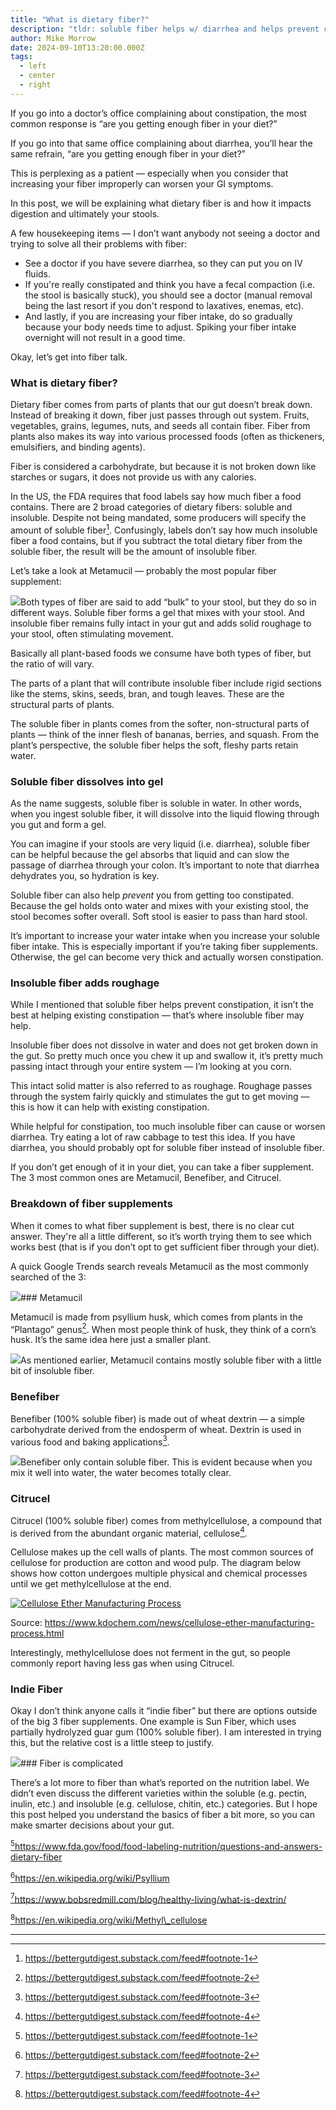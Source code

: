 ```yaml
---
title: "What is dietary fiber?"
description: "tldr: soluble fiber helps w/ diarrhea and helps prevent constipation. Insoluble fiber adds roughage and stimulates movement when constipated. Always increase water intake when increasing fiber intake."
author: Mike Morrow
date: 2024-09-10T13:20:00.000Z
tags:
  - left
  - center
  - right
---
```


If you go into a doctor’s office complaining about constipation, the most common response is “are you getting enough fiber in your diet?” 

If you go into that same office complaining about diarrhea, you’ll hear the same refrain, “are you getting enough fiber in your diet?” 

This is perplexing as a patient — especially when you consider that increasing your fiber improperly can worsen your GI symptoms.

In this post, we will be explaining what dietary fiber is and how it impacts digestion and ultimately your stools. 

A few housekeeping items — I don’t want anybody not seeing a doctor and trying to solve all their problems with fiber:

* See a doctor if you have severe diarrhea, so they can put you on IV fluids.
* If you're really constipated and think you have a fecal compaction (i.e. the stool is basically stuck), you should see a doctor (manual removal being the last resort if you don't respond to laxatives, enemas, etc).
* And lastly, if you are increasing your fiber intake, do so gradually because your body needs time to adjust. Spiking your fiber intake overnight will not result in a good time.

Okay, let’s get into fiber talk.

### What is dietary fiber?

Dietary fiber comes from parts of plants that our gut doesn’t break down. Instead of breaking it down, fiber just passes through out system. Fruits, vegetables, grains, legumes, nuts, and seeds all contain fiber. Fiber from plants also makes its way into various processed foods (often as thickeners, emulsifiers, and binding agents). 

Fiber is considered a carbohydrate, but because it is not broken down like starches or sugars, it does not provide us with any calories. 

In the US, the FDA requires that food labels say how much fiber a food contains. There are 2 broad categories of dietary fibers: soluble and insoluble. Despite not being mandated, some producers will specify the amount of soluble fiber[^1]. Confusingly, labels don’t say how much insoluble fiber a food contains, but if you subtract the total dietary fiber from the soluble fiber, the result will be the amount of insoluble fiber. 

Let’s take a look at Metamucil — probably the most popular fiber supplement:

[![](https://substackcdn.com/image/fetch/w_1456,c_limit,f_auto,q_auto:good,fl_progressive:steep/https%3A%2F%2Fsubstack-post-media.s3.amazonaws.com%2Fpublic%2Fimages%2F9d3841b1-05b3-47e3-9762-a7fa7c39a1ca_1220x932.png)](https://substackcdn.com/image/fetch/f_auto,q_auto:good,fl_progressive:steep/https%3A%2F%2Fsubstack-post-media.s3.amazonaws.com%2Fpublic%2Fimages%2F9d3841b1-05b3-47e3-9762-a7fa7c39a1ca_1220x932.png)Both types of fiber are said to add “bulk” to your stool, but they do so in different ways. Soluble fiber forms a gel that mixes with your stool. And insoluble fiber remains fully intact in your gut and adds solid roughage to your stool, often stimulating movement.

Basically all plant-based foods we consume have both types of fiber, but the ratio of will vary. 

The parts of a plant that will contribute insoluble fiber include rigid sections like the stems, skins, seeds, bran, and tough leaves. These are the structural parts of plants. 

The soluble fiber in plants comes from the softer, non-structural parts of plants — think of the inner flesh of bananas, berries, and squash. From the plant’s perspective, the soluble fiber helps the soft, fleshy parts retain water. 

### Soluble fiber dissolves into gel

As the name suggests, soluble fiber is soluble in water. In other words, when you ingest soluble fiber, it will dissolve into the liquid flowing through you gut and form a gel. 

You can imagine if your stools are very liquid (i.e. diarrhea), soluble fiber can be helpful because the gel absorbs that liquid and can slow the passage of diarrhea through your colon. It’s important to note that diarrhea dehydrates you, so hydration is key. 

Soluble fiber can also help *prevent* you from getting too constipated. Because the gel holds onto water and mixes with your existing stool, the stool becomes softer overall. Soft stool is easier to pass than hard stool. 

It’s important to increase your water intake when you increase your soluble fiber intake. This is especially important if you’re taking fiber supplements. Otherwise, the gel can become very thick and actually worsen constipation. 

### Insoluble fiber adds roughage

While I mentioned that soluble fiber helps prevent constipation, it isn’t the best at helping existing constipation — that’s where insoluble fiber may help.

Insoluble fiber does not dissolve in water and does not get broken down in the gut. So pretty much once you chew it up and swallow it, it’s pretty much passing intact through your entire system — I’m looking at you corn. 

This intact solid matter is also referred to as roughage. Roughage passes through the system fairly quickly and stimulates the gut to get moving — this is how it can help with existing constipation. 

While helpful for constipation, too much insoluble fiber can cause or worsen diarrhea. Try eating a lot of raw cabbage to test this idea. If you have diarrhea, you should probably opt for soluble fiber instead of insoluble fiber. 

If you don’t get enough of it in your diet, you can take a fiber supplement. The 3 most common ones are Metamucil, Benefiber, and Citrucel. 

### Breakdown of fiber supplements

When it comes to what fiber supplement is best, there is no clear cut answer. They're all a little different, so it’s worth trying them to see which works best (that is if you don’t opt to get sufficient fiber through your diet).

A quick Google Trends search reveals Metamucil as the most commonly searched of the 3:

[![](https://substackcdn.com/image/fetch/w_1456,c_limit,f_auto,q_auto:good,fl_progressive:steep/https%3A%2F%2Fsubstack-post-media.s3.amazonaws.com%2Fpublic%2Fimages%2F099b2a4f-aeff-4b42-b29c-8dc0fe05fba8_2408x1258.png)](https://substackcdn.com/image/fetch/f_auto,q_auto:good,fl_progressive:steep/https%3A%2F%2Fsubstack-post-media.s3.amazonaws.com%2Fpublic%2Fimages%2F099b2a4f-aeff-4b42-b29c-8dc0fe05fba8_2408x1258.png)### Metamucil

Metamucil is made from psyllium husk, which comes from plants in the “Plantago” genus[^2]. When most people think of husk, they think of a corn’s husk. It’s the same idea here just a smaller plant.

[![](https://substackcdn.com/image/fetch/w_1456,c_limit,f_auto,q_auto:good,fl_progressive:steep/https%3A%2F%2Fsubstack-post-media.s3.amazonaws.com%2Fpublic%2Fimages%2Fa4fd9833-3a65-438a-ba48-5421ed9a80a2_1666x786.png)](https://substackcdn.com/image/fetch/f_auto,q_auto:good,fl_progressive:steep/https%3A%2F%2Fsubstack-post-media.s3.amazonaws.com%2Fpublic%2Fimages%2Fa4fd9833-3a65-438a-ba48-5421ed9a80a2_1666x786.png)As mentioned earlier, Metamucil contains mostly soluble fiber with a little bit of insoluble fiber. 

### Benefiber

Benefiber (100% soluble fiber) is made out of wheat dextrin — a simple carbohydrate derived from the endosperm of wheat. Dextrin is used in various food and baking applications[^3].

[![](https://substackcdn.com/image/fetch/w_1456,c_limit,f_auto,q_auto:good,fl_progressive:steep/https%3A%2F%2Fsubstack-post-media.s3.amazonaws.com%2Fpublic%2Fimages%2F05e5a422-6fc6-4b2e-8362-a159d2ad945a_2364x606.png)](https://substackcdn.com/image/fetch/f_auto,q_auto:good,fl_progressive:steep/https%3A%2F%2Fsubstack-post-media.s3.amazonaws.com%2Fpublic%2Fimages%2F05e5a422-6fc6-4b2e-8362-a159d2ad945a_2364x606.png)Benefiber only contain soluble fiber. This is evident because when you mix it well into water, the water becomes totally clear. 

### Citrucel

Citrucel (100% soluble fiber) comes from methylcellulose, a compound that is derived from the abundant organic material, cellulose[^4]. 

Cellulose makes up the cell walls of plants. The most common sources of cellulose for production are cotton and wood pulp. The diagram below shows how cotton undergoes multiple physical and chemical processes until we get methylcellulose at the end.

[![Cellulose Ether Manufacturing Process](https://substackcdn.com/image/fetch/w_1456,c_limit,f_auto,q_auto:good,fl_progressive:steep/https%3A%2F%2Fsubstack-post-media.s3.amazonaws.com%2Fpublic%2Fimages%2F44b772ce-9ead-47a4-9b46-75eebd81822f_1500x1032.webp "Cellulose Ether Manufacturing Process")](https://substackcdn.com/image/fetch/f_auto,q_auto:good,fl_progressive:steep/https%3A%2F%2Fsubstack-post-media.s3.amazonaws.com%2Fpublic%2Fimages%2F44b772ce-9ead-47a4-9b46-75eebd81822f_1500x1032.webp)

Source: https://www.kdochem.com/news/cellulose-ether-manufacturing-process.html

Interestingly, methylcellulose does not ferment in the gut, so people commonly report having less gas when using Citrucel. 

### Indie Fiber

Okay I don’t think anyone calls it “indie fiber” but there are options outside of the big 3 fiber supplements. One example is Sun Fiber, which uses partially hydrolyzed guar gum (100% soluble fiber). I am interested in trying this, but the relative cost is a little steep to justify. 

[![](https://substackcdn.com/image/fetch/w_1456,c_limit,f_auto,q_auto:good,fl_progressive:steep/https%3A%2F%2Fsubstack-post-media.s3.amazonaws.com%2Fpublic%2Fimages%2F4eabd24f-80f1-41d9-944d-b9b0117d43d6_1502x766.png)](https://substackcdn.com/image/fetch/f_auto,q_auto:good,fl_progressive:steep/https%3A%2F%2Fsubstack-post-media.s3.amazonaws.com%2Fpublic%2Fimages%2F4eabd24f-80f1-41d9-944d-b9b0117d43d6_1502x766.png)### Fiber is complicated

There’s a lot more to fiber than what’s reported on the nutrition label. We didn’t even discuss the different varieties within the soluble (e.g. pectin, inulin, etc.) and insoluble (e.g. cellulose, chitin, etc.) categories. But I hope this post helped you understand the basics of fiber a bit more, so you can make smarter decisions about your gut.

[^1]https://www.fda.gov/food/food-labeling-nutrition/questions-and-answers-dietary-fiber

[^2]https://en.wikipedia.org/wiki/Psyllium

[^3]https://www.bobsredmill.com/blog/healthy-living/what-is-dextrin/

[^4]https://en.wikipedia.org/wiki/Methyl\_cellulose



[^1]: https://bettergutdigest.substack.com/feed#footnote-1

[^2]: https://bettergutdigest.substack.com/feed#footnote-2

[^3]: https://bettergutdigest.substack.com/feed#footnote-3

[^4]: https://bettergutdigest.substack.com/feed#footnote-4

[^1]: https://bettergutdigest.substack.com/feed#footnote-anchor-1

[^2]: https://bettergutdigest.substack.com/feed#footnote-anchor-2

[^3]: https://bettergutdigest.substack.com/feed#footnote-anchor-3

[^4]: https://bettergutdigest.substack.com/feed#footnote-anchor-4

---
